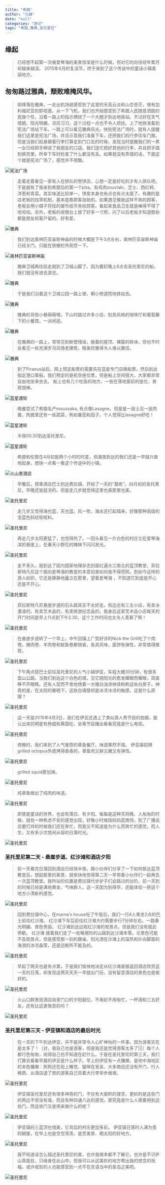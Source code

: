 ```yaml
---
title: "希腊"
author: "九姨"
date: "null"
categories: "游记"
tags: "希腊,雅典,圣托里尼"
---
```


## 缘起

>已经想不起第一次被爱琴海的美景惊呆是什么时候，但对它的向往经年累月却越来越深。 2015年4月的复活节，终于来到了这个传说中的童话小镇美丽地方。

## 匆匆路过雅典，颓败难掩风华。
>刚降落在雅典，一走出机场就感受到了这里的天高云淡和山峦苍茫，很有加利福尼亚的即视感。从一下飞机，我们也开始感受到了希腊人民随意洒脱的民族个性，沿着一路上的指示牌绕了一个大圈才到达地铁站。不过好在天气晴朗、阳光明媚、凉风习习，这个过程一点也不令人烦扰。上了地铁准备到宪法广场站下车。一路上可以看见雅典风光。快到宪法广场时，就有人提醒我们这里是宪法广场，并且示意我们准备下车，还把我们的行李往车门推。但是当我们起身跟着行李打算走到门口去的时候，发现当时提醒我们的一男一女已经把手伸进了我朋友的口袋。我们连忙捂好其他的行李，并且把手插到裤兜里。所幸下车时检查了什么都没有丢。如果我没有弄错的话，下面这个就是宪法广场了，感觉并不很酷。

![宪法广场](images/IMG_20150402_125031.jpg) 

>走着走着看见一家有人在排队的卷饼店，心想一定是好吃的才有人排队吧。于是就有了我来到希腊后的第一个pita。有鸡肉souvlaki、芝士、西红柿、洋葱和青菜。其实味道比较单一，饼皮本身也有点也有点太面了。有趣的是店老板的找零机制，基本是靠顾客自助的。如果遇见像我这样不熟的顾客，老板会用小镊子将找的硬币纸币夹给顾客。看起来食品卫生就是棒得不得了哈哈哈。另外，老板的收银台上放了好多一寸照，问了以后老板才知道那些都是朋友和客户留的。好有爱。

![雅典](images/IMG_20150402_155101.jpg) 

>我们到达奥林匹亚宙斯神庙的时候大概是下午3点左右，奥林匹亚宙斯神庙已经关门，只能在铁栅栏外观赏一下。

![奥林匹亚宙斯神庙](images/IMG_20150402_162158.jpg) 

>雅典卫城再往前走就到了卫城山脚了。因为要赶晚上6点去圣托里尼的船，我们就没有进去游览。

![雅典](images/IMG_20150402_163410.jpg) 

>于是我们沿着这个卫城公园一路上坡，朝小修道院地铁站去。

![雅典](images/IMG_20150402_140702.jpg) 

>雅典的背街小巷萌萌嗒。下山时路过许多小店、别具风格的咖啡厅和葡萄藤下的小餐馆，一派闲适。

![雅典](images/IMG_20150402_164626.jpg) 

>在雅典的一路上，常常见到断壁残垣，敞着的屋顶、裸露的砖块，但也不时会看见一些充满岁月风情老建筑，精美优雅得令人难以置信。

![雅典](images/IMG_20150402_165345.jpg) 

>到了Piraeus站后，网上预定船票的需要先在蓝星专门店换船票，然后到达指定港口乘船。我们预定的是航空座位票，但是船上空间很大，大家都非常自由地坐来坐去。 船上也有几个吃饭的地方，一些在落地窗前的座位，景观很棒。

![蓝星渡轮](images/IMG_20150402_162601.jpg) 

>晚餐尝试了希腊名产moussaka, 有点像Lasagne，但是是一层土豆一层肉酱，肉酱里还有一些蔬菜，例如番茄和茄子。个人觉得比lasagne好吃！

![蓝星渡轮](images/IMG_20150402_191920.jpg) 

>半夜00.30到达圣托里尼。

![蓝星渡轮](images/IMG_20150403_003954.jpg)

>希腊和伦敦在4月初是两个小时的时差，但漏夜到达的我们还是一早就兴奋地起身，想快一点看一看这个传说中的小镇。

![火山景酒店](images/IMG_20150403_053637.jpg)

>早餐后，搭乘酒店巴士到达费拉镇，开始了一天的“晨练”。四月初的圣托里尼，早晚还是挺凉的。但是走几步就觉得这里也美那里也美。

![圣托里尼](images/IMG_20150403_143135.jpg)

>走几步又觉得海也蓝，天也蓝。风一吹，海水还打起褶来，好像那种高级的宝蓝色斜纹软呢料。

![圣托里尼](images/IMG_20150403_073955.jpg)

>再走几步太阳更猛了，也觉得热了。一回头看见一片白色的村庄立在爱琴海滨的悬崖上，在春天小野花的掩映下闪闪发光。

![圣托里尼](images/IMG_20150403_122938.jpg)

>走不多久，就到达了因为国家地理杂志封面红遍大江南北的蓝顶教堂。菲拉斯特凡尼这个面向爱琴海的教堂的本意初衷如何我不得而知。到如今这样的游人如织，它还是静静地矗立在那里，望着爱琴海 ，不知道它到底是开心还是不开心。

![圣托里尼](images/IMG_20150403_082604.jpg)

>菲拉斯特凡尼悬崖步道的石头路其实不太好走。街边总有三五小店，有卖冰激凌的，有卖艺术品的，有卖旅游纪念品的。我身后这家艺术品小店每天的开门时间是早上11点到下午2.30，这个工作时间也太令人羡慕了啊！

![圣托里尼](images/IMG_20150403_091406.jpg)

>在悬崖步道转了一个早上，中午回镇上广受好评的Nick the Grill吃了个肉卷。猪肉卷、羊肉卷和鱿鱼卷都很香，各具风味，面饼有弹性，非常值得推荐。

![圣托里尼](images/pita.jpg)

>下午两点搭巴士前往圣托里尼的人气小镇伊亚，车程大概30分钟，有很多盘山公路。当我们到达这个白色的城，见它随阳光的愈发耀眼而耀眼，简直睁不开眼睛。还有人契而不舍地傍着一大桶白油漆继续粉刷这些白房子。神奇的是，在太阳的暴晒下，这些白墙壁却是冰凉冰凉的触感，这是什么原理？

![圣托里尼](images/IMG_20150403_092910.jpg)

>这一天是2015年4月3日，我们在伊亚还遇上了类似真人秀节目的拍摄，能认出来的明星有杨威和黄国伦。坐等节目播出看看究竟是什么电视。

![圣托里尼](images/IMG_20150403_143712.jpg)

>傍晚时，我们来到了人气推荐的章鱼餐厅。味道果然不错。 伊亚镇招牌grilled octopus外皮烤得香香的，章鱼肉又鲜又嫩又有弹性。

![圣托里尼](images/IMG_20150403_180558.jpg)

>grilled squid更加弹。

![圣托里尼](images/IMG_20150403_180604.jpg)

>炖章鱼做出了炖肉的味道。

![圣托里尼](images/IMG_20150403_180610.jpg)

>即使是童话的世界，也会有落日、有夕阳。每每是这种天将晚、人匆匆的时候，就有一种焦虑不安的感觉出现，好像小时候陪妈妈逛商场，到了广播说店要打烊的时候我们还在奔忙，而我又不知道是为什么而奔忙的感觉。而人生，又有多少次悠闲从容的日落时光。

![圣托里尼](images/IMG_20150403_170001.jpg)

### 圣托里尼第二天 - 悬崖步道、红沙滩和酒店夕阳

>前一天看完日落回到酒店已经快半夜，跟小伙伴们分享了一下如何抵达蓝顶教堂后，想起那里的美景，就愉快地觉得第二天一早带着小伙伴们一起再去一次蓝顶教堂。我所站的位置是费拉镇代步驴子们会路过的台阶。前一天到的时候已经是满地黄金、气味醉人，这一天因为到得早，还能体验一把这个地方小清新的感觉。 

![圣托里尼](images/IMG_20150404_081336.jpg)

>回到费拉镇中心，在mama's house吃了午饭后，我们一行4人乘坐2点的巴士前往红沙滩。 红沙滩下车后前往红沙滩大约需要步行7分钟左右。一路春光明媚、景色秀丽。 红沙滩到达远观红沙滩的观景点。但是我们没有就此停歇。 红沙滩 接着我们走了一些略艰险的山路到达沙滩本尊。论景色可能不及观景点，但是感受那一刻的静谧、阳光洒在沙滩上的温热和扑向脚面的海浪的冰凉晶莹，还是远眺所不能及的。

![圣托里尼](images/IMG_20150404_145757.jpg)

>早起了两天也是有点累，于是我们愉快地决定从红沙滩直接返回酒店欣赏这一天的日落，却发现这两天天天一早就出门玩，没有留意酒店的景色也是极好的。 

![圣托里尼](images/IMG_20150404_193145.jpg)

>火山口群景观酒店自家门口的夕阳靓位，不用赶不用匆忙，一杯酒和三五好友，还有比这更惬意的吗？

![圣托里尼](images/IMG_20150404_194550.jpg)

### 圣托里尼第三天 - 伊亚镇和酒店的最后时光

>在一天的下午到达伊亚，并不是非常令人心旷神怡的一件事，因为游客实在是太多了！（对，我自己也是游客，但是我还是觉得游客太多了|||）每个人都行色匆匆，闹得自己也不知道在赶什么。于是在圣托里尼的第三天，我们打算去看看早晨的伊亚是什么样子。早上的伊亚有一点慵懒，是地中海地区的本色慵懒：狗狗还在街上睡觉、猫咪在发呆、大多商店还没有开门、行人稀疏、从酒店退了房的游客自己背着大行李举步维艰。

![圣托里尼](images/IMG_20150405_094433.jpg)

>伊亚镇圣托里尼还有很多神奇的门，不仅有大面积的镂空，更妙的是这些门的两边不但没有墙，而且有种四通八达的感觉。那究竟是什么人需要用到这些门，而这些门又是用来做什么的呢？

![圣托里尼](images/IMG_20150403_103806.jpg)

>伊亚镇的三蓝顶也很美，它背后的村庄更加多彩。 伊亚镇日落时人满为患的碉堡，在早上也是空空荡荡，是赏美景、晒太阳的好地方。

![圣托里尼](images/IMG_20150405_090429.jpg)

>我不知道该怎么描述圣托里尼的美，也许我根本都不了解它。也许是不识庐山真面目，只缘身在此山中。但我可以从这美妙的地方寄出我的想念的祝福，或许收到的人也能感受到一点不在言语当中的圣岛之美吧。

![圣托里尼](images/201504_Greece_3.jpg)